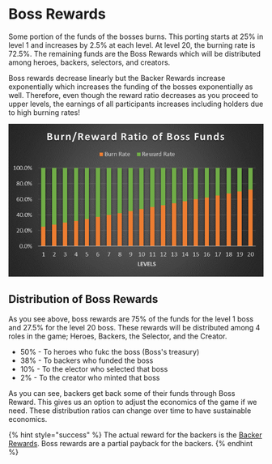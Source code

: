 # Boss Rewards

Some portion of the funds of the bosses burns. This porting starts at 25% in level 1 and increases by 2.5% at each level. At level 20, the burning rate is 72.5%. The remaining funds are the Boss Rewards which will be distributed among heroes, backers, selectors, and creators.&#x20;

Boss rewards decrease linearly but the Backer Rewards increase exponentially which increases the funding of the bosses exponentially as well. Therefore, even though the reward ratio decreases as you proceed to upper levels, the earnings of all participants increases including holders due to high burning rates!

![Burn/Reward ratio of Boss Funds](../.gitbook/assets/image.png)

## Distribution of Boss Rewards

As you see above, boss rewards are 75% of the funds for the level 1 boss and 27.5% for the level 20 boss. These rewards will be distributed among 4 roles in the game; Heroes, Backers, the Selector, and the Creator.

* 50% - To heroes who fukc the boss (Boss's treasury)
* 38% - To backers who funded the boss&#x20;
* 10% - To the elector who selected that boss
* 2% - To the creator who minted that boss

As you can see, backers get back some of their funds through Boss Reward. This gives us an option to adjust the economics of the game if we need. These distribution ratios can change over time to have sustainable economics.&#x20;

{% hint style="success" %}
The actual reward for the backers is the [Backer Rewards](backer-rewards.md). Boss rewards are a partial payback for the backers.
{% endhint %}
